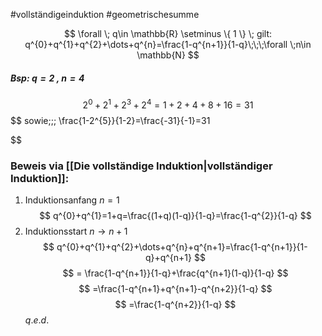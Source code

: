 #vollständigeinduktion #geometrischesumme

$$
\forall \; q\in \mathbb{R} \setminus \{ 1 \} \; gilt: q^{0}+q^{1}+q^{2}+\dots+q^{n}=\frac{1-q^{n+1}}{1-q}\;\;\;\forall \;n\in \mathbb{N}
$$
##### Bsp: $q=2$ , $n=4$ 
$$
2^{0}+2^{1}+2^{3}+2^{4}=1+2+4+8+16=31
$$
$$
sowie\;\;\; \frac{1-2^{5}}{1-2}=\frac{-31}{-1}=31 

$$
### Beweis via [[Die vollständige Induktion|vollständiger Induktion]]:
1. Induktionsanfang $n=1$ 
$$
q^{0}+q^{1}=1+q=\frac{(1+q)(1-q)}{1-q}=\frac{1-q^{2}}{1-q}
$$
2. Induktionsstart $n\to n+1$
$$
q^{0}+q^{1}+q^{2}+\dots+q^{n}+q^{n+1}=\frac{1-q^{n+1}}{1-q}+q^{n+1}
$$
$$
= \frac{1-q^{n+1}}{1-q}+\frac{q^{n+1}(1-q)}{1-q}
$$
$$
=\frac{1-q^{n+1}+q^{n+1}-q^{n+2}}{1-q}
$$
$$
=\frac{1-q^{n+2}}{1-q}
$$
$q.e.d.$


